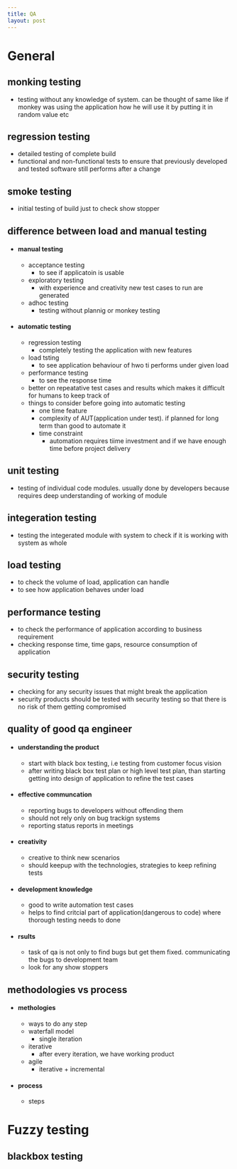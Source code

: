 ```yaml
---
title: QA
layout: post
---
```

      
 # General  
 ## monking testing   
 * testing without any knowledge of system. can be thought of same like if monkey was using the application how he will use it by putting it in random value etc   
 ## regression testing   
 * detailed testing of complete build   
 * functional and non-functional tests to ensure that previously developed and tested software still performs after a change   
 ## smoke testing   
 * initial testing of build just to check show stopper   
 ## difference between load and manual testing   
 *  #### manual testing   
  
 	* acceptance testing   
 		* to see if applicatoin is usable   
 	* exploratory testing   
 		* with experience and creativity new test cases to run are generated   
 	* adhoc testing   
 		* testing without plannig or monkey testing   
 *  #### automatic testing   
  
 	* regression testing   
 		* completely testing the application with new features   
 	* load tsting   
 		* to see application behaviour of hwo ti performs under given load   
 	* performance testing   
 		* to see the response time   
 	* better on repeatative test cases and results which makes it difficult for humans to keep track of   
 	* things to consider before going into automatic testing   
 		* one time feature   
 		* complexity of AUT(application under test). if planned for long term than good to automate it   
 		* time constraint   
 			* automation requires tiime investment and if we have enough time before project delivery   
 ## unit testing   
 * testing of individual code modules. usually done by developers because requires deep understanding of working of module   
 ## integeration testing   
 * testing the integerated module with system to check if it is working with system as whole   
 ## load testing   
 * to check the volume of load, application can handle   
 * to see how application behaves under load   
 ## performance testing   
 * to check the performance of application according to business requirement   
 * checking response time, time gaps, resource consumption of application   
 ## security testing   
 * checking for any security issues that might break the application   
 * security products should be tested with security testing so that there is no risk of them getting compromised   
 ## quality of good qa engineer   
 *  #### understanding the product   
  
 	* start with black box testing, i.e testing from customer focus vision   
 	* after writing black box test plan or high level test plan, than starting getting into design of application to refine the test cases   
 *  #### effective communcation   
  
 	* reporting bugs to developers without offending them   
 	* should not rely only on bug trackign systems   
 	* reporting status reports in meetings   
 *  #### creativity   
  
 	* creative to think new scenarios   
 	* should keepup with the technologies, strategies to keep refining tests   
 *  #### development knowledge   
  
 	* good to write automation test cases   
 	* helps to find critcial part of application(dangerous to code) where thorough testing needs to done   
 *  #### rsults   
  
 	* task of qa is not only to find bugs but get them fixed. communicating the bugs to development team   
 	* look for any show stoppers   
 ## methodologies vs process   
 *  #### methologies   
  
 	* ways to do any step   
 	* waterfall model   
 		* single iteration   
 	* iterative   
 		* after every iteration, we have working product   
 	* agile   
 		* iterative + incremental   
 *  #### process   
  
 	* steps   
 # Fuzzy testing  
 ## blackbox testing   
